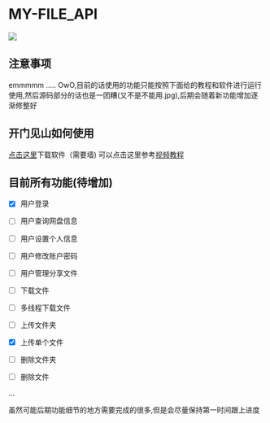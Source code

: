 # MY-FILE_API
![](https://pic.stackoverflow.wiki/uploadImages/13/113/104/116/2021/09/12/11/06/924e7e25-5303-4a94-af79-1b3f913a196f.svg)
## 注意事项
emmmmm ..... OwO,目前的话使用的功能只能按照下面给的教程和软件进行运行使用,然后源码部分的话也是一团糟(又不是不能用.jpg),后期会随着新功能增加逐渐修整好
## 开门见山如何使用
[点击这里](https://raw.githubusercontent.com/AnHiAo/MY-FILE_API/main/dist/my-file.exe)下载软件（需要墙)
可以点击这里参考[视频教程](https://nio-1304077212.cos.ap-guangzhou.myqcloud.com/bandicam%202021-09-12%2016-10-36-395.mp4)

## 目前所有功能(待增加)
- [x] 用户登录
- [ ] 用户查询网盘信息
- [ ] 用户设置个人信息
- [ ] 用户修改账户密码
- [ ] 用户管理分享文件
- [ ] 下载文件
- [ ] 多线程下载文件
- [ ] 上传文件夹
- [x] 上传单个文件
- [ ] 删除文件夹
- [ ] 删除文件




...

虽然可能后期功能细节的地方需要完成的很多,但是会尽量保持第一时间跟上进度
